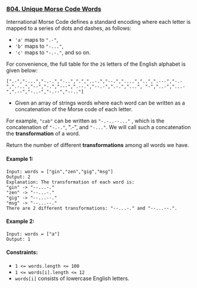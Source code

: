 ### [804. Unique Morse Code Words](https://leetcode.com/problems/unique-morse-code-words/)

International Morse Code defines a standard encoding where each letter is mapped to a series of dots and dashes, as 
follows:

- `'a'` maps to `".-"`,
- `'b'` maps to `"-..."`,
- `'c'` maps to `"-.-."`, and so on.

For convenience, the full table for the `26` letters of the English alphabet is given below:

`[".-","-...","-.-.","-..",".","..-.","--.","....","..",".---","-.-",".-..","--","-.","---",".--.","--.-",".-.","...",
"-","..-","...-",".--","-..-","-.--","--.."]`

- Given an array of strings words where each word can be written as a concatenation of the Morse code of each letter.

For example, `"cab"` can be written as `"-.-..--..."` , which is the concatenation of `"-.-."`, ".-", and `"-..."`. We 
will call such a concatenation the **transformation** of a word.

Return the number of different **transformations** among all words we have.



#### Example 1:

    Input: words = ["gin","zen","gig","msg"]
    Output: 2
    Explanation: The transformation of each word is:
    "gin" -> "--...-."
    "zen" -> "--...-."
    "gig" -> "--...--."
    "msg" -> "--...--."
    There are 2 different transformations: "--...-." and "--...--.".

#### Example 2:

    Input: words = ["a"]
    Output: 1


#### Constraints:

- `1 <= words.length <= 100`
- `1 <= words[i].length <= 12`
- `words[i]` consists of lowercase English letters.